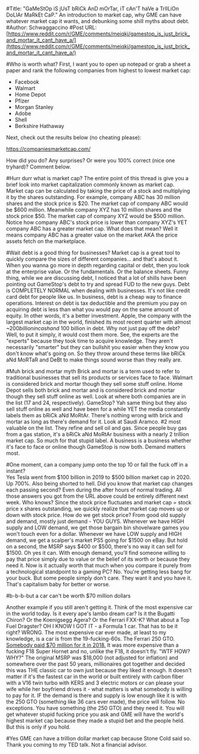 #Title: "GaMeStOp iS jUsT bRiCk AnD mOrTar, iT cAn'T haVe a TrIlLiOn DoLlAr MaRkEt CaP." An introduction to market cap, why GME can have whatever market cap it wants, and debunking some shill myths about debt.
#Author: Schwaggaccino
#Post URL: [https://www.reddit.com/r/GME/comments/meiqkj/gamestop_is_just_brick_and_mortar_it_cant_have_a/](https://www.reddit.com/r/GME/comments/meiqkj/gamestop_is_just_brick_and_mortar_it_cant_have_a/)


#Who is worth what?
First, I want you to open up notepad or grab a sheet a paper and rank the following companies from highest to lowest market cap:

* Facebook
* Walmart
* Home Depot
* Pfizer 
* Morgan Stanley 
* Adobe
* Shell 
* Berkshire Hathaway 

Next, check out the results below (no cheating please):

https://companiesmarketcap.com/

How did you do? Any surprises? Or were you 100% correct (nice one tryhard)? Comment below. 

#Hurr durr what is market cap?
The entire point of this thread is give you a brief look into market capitalization commonly known as market cap. Market cap can be calculated by taking the price of a stock and multiplying it by the shares outstanding. For example, company ABC has 30 million shares and the stock price is $20. The market cap of company ABC would be $600 million. Meanwhile company XYZ has 10 million shares and the stock price $50. The market cap of company XYZ would be $500 million. Notice how company ABC's stock price is lower than company XYZ's YET company ABC has a greater market cap. What does that mean? Well it means company ABC has a greater value on the market AKA the price assets fetch on the marketplace.   

#Wait debt is a good thing for businesses? 
Market cap is a great tool to quickly compare the sizes of different companies... and that's about it. When you wanna go more in depth regarding capital or debt, then you look at the enterprise value. Or the fundamentals. Or the balance sheets. Funny thing, while we are discussing debt, I noticed that a lot of shills have been pointing out GameStop's debt to try and spread FUD to the new guys. Debt is COMPLETELY NORMAL when dealing with businesses. It's not like credit card debt for people like us. In business, debt is a cheap way to finance operations. Interest on debt is tax deductible and the premium you pay on acquiring debt is less than what you would pay on the same amount of equity. In other words, it's a better investment. Apple, the company with the largest market cap in the world, finished its most recent quarter with almost ~$200 billion in cash and ~$100 billion in debt. Why not just pay off the debt? Well, to put it simply, it would cost them more. See, the experts are the "experts" because they took time to acquire knowledge. They aren't necessarily "smarter" but they can bullshit you easier when they know you don't know what's going on. So they throw around these terms like bRiCk aNd MoRTaR and DeBt to make things sound worse than they really are. 

#Muh brick and mortar myth
Brick and mortar is a term used to refer to traditional businesses that sell its products or services face to face. Walmart is considered brick and mortar though they sell some stuff online.  Home Depot sells both brick and mortar and is considered brick and mortar though they sell stuff online as well. Look at where both companies are in the list (17 and 24, respectively). GameStop? Yah same thing but they also sell stuff online as well and have been for a while YET the media constantly labels them as bRiCk aNd MoRtAr. There's nothing wrong with brick and mortar as long as there's demand for it.  Look at Saudi Aramco. #2 most valuable on the list. They refine and sell oil and gas. Since people buy gas from a gas station, it's a bRiCk aNd MoRtAr business with a nearly 2 trillion market cap. So much for that stupid label.  A business is a business whether it's face to face or online though GameStop is now both. Demand matters most. 
 

#One moment, can a company jump onto the top 10 or fall the fuck off in a instant?  
Yes Tesla went from $100 billion in 2019 to $500 billion market cap in 2020. Up 700%. Also being shorted to hell. Did you know that market cap changes each passing second? Even during the after hours of normal trading. All those answers you got from the URL above could be entirely different next week. Who knows? Since the stock price fluctuates and market cap = stock price x shares outstanding, we quickly realize that market cap moves up or down with stock price. How do we get stock price? From good old supply and demand, mostly just demand - YOU GUYS. Whenever we have HIGH supply and LOW demand, we get those bargain bin shovelware games you won't touch even for a dollar. Whenever we have LOW supply and HIGH demand, we get a scalper's market PS5 going for $1500 on eBay. But hold on a second, the MSRP says $400 or $500, there's no way it can sell for $1500. Oh yes it can. With enough demand, you'll find someone willing to pay that price simply due to value or the belief of its worth or because they need it. Now is it actually worth that much when you compare it purely from a technological standpoint to a gaming PC? No. You're getting less bang for your buck. But some people simply don't care. They want it and you have it. That's capitalism baby for better or worse. 

#b-b-b-but a car can't be worth $70 million dollars

Another example if you still aren't getting it. Think of the most expensive car in the world today. Is it every ape's lambo dream car? Is it the Bugatti Chiron? Or the Koenigsegg Agera? Or the Ferrari FXX-K? What about a Top Fuel Dragster? OH I KNOW I GOT IT - a Formula 1 car. That has to be it right? WRONG. The most expensive car ever made, at least to my knowledge, is a car is from the 19-fucking-60s. The Ferrari 250 GTO. [Somebody paid $70 million for it in 2018.](https://www.cnbc.com/2018/06/01/this-ferrari-just-became-the-most-expensive-car-ever-sold.html) It was more expensive than a fucking F18 Super Hornet and no, unlike the F18, it doesn't fly. "WTF HOW? WHY?" The original MSRP was $18,000 (not adjusted for inflation) and somewhere over the past 50 years, millionaires got together and decided this was THE classic car to own just because they liked it enough. It doesn't matter if it's the fastest car in the world or built entirely with carbon fiber with a V16 twin turbo with KERS and 3 electric motors or can please your wife while her boyfriend drives it - what matters is what somebody is willing to pay for it. IF the demand is there and supply is low enough like it is with the 250 GTO (something like 36 cars ever made), the price will follow. No exceptions. You have something (the 250 GTO) and they need it. You will get whatever stupid fucking price you ask and GME will have the world's highest market cap because they made a stupid bet and the people held. But this is only if you hold. 

#Yes GME can have a trillion dollar market cap because Stone Cold said so. 
Thank you coming to my TED talk. Not a financial advisor.